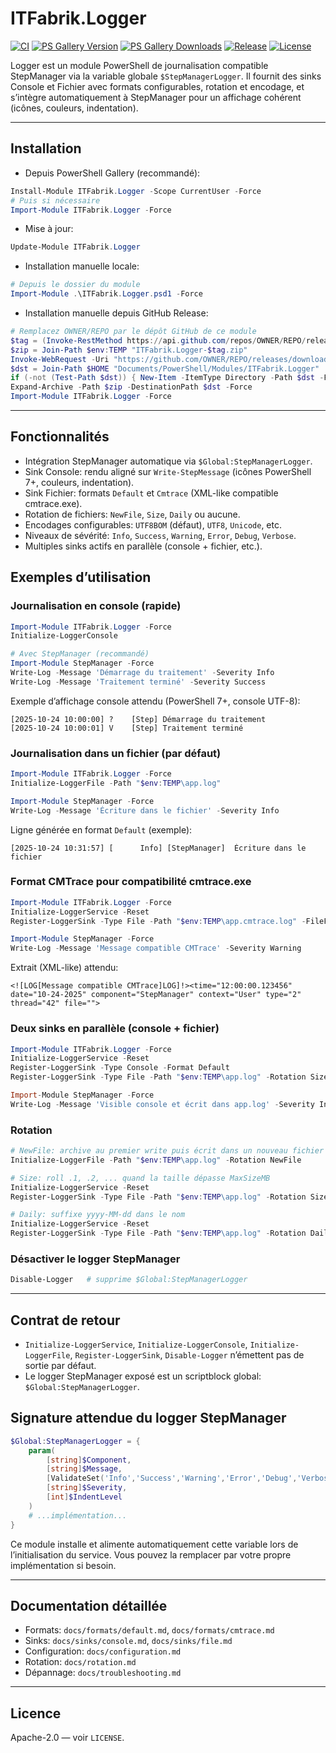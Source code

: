 # ITFabrik.Logger

[![CI](https://img.shields.io/github/actions/workflow/status/OWNER/REPO/pester-coverage.yml?branch=main&label=tests%20%26%20coverage)](https://github.com/OWNER/REPO/actions/workflows/pester-coverage.yml)
[![PS Gallery Version](https://img.shields.io/powershellgallery/v/ITFabrik.Logger.svg?style=flat)](https://www.powershellgallery.com/packages/ITFabrik.Logger)
[![PS Gallery Downloads](https://img.shields.io/powershellgallery/dt/ITFabrik.Logger.svg?style=flat)](https://www.powershellgallery.com/packages/ITFabrik.Logger)
[![Release](https://img.shields.io/github/v/release/OWNER/REPO?display_name=tag&sort=semver)](https://github.com/OWNER/REPO/releases)
[![License](https://img.shields.io/badge/License-Apache--2.0-blue.svg)](LICENSE)

Logger est un module PowerShell de journalisation compatible StepManager via la variable globale `$StepManagerLogger`. Il fournit des sinks Console et Fichier avec formats configurables, rotation et encodage, et s’intègre automatiquement à StepManager pour un affichage cohérent (icônes, couleurs, indentation).

---

## Installation

- Depuis PowerShell Gallery (recommandé):

```powershell
Install-Module ITFabrik.Logger -Scope CurrentUser -Force
# Puis si nécessaire
Import-Module ITFabrik.Logger -Force
```

- Mise à jour:

```powershell
Update-Module ITFabrik.Logger
```

- Installation manuelle locale:

```powershell
# Depuis le dossier du module
Import-Module .\ITFabrik.Logger.psd1 -Force
```

- Installation manuelle depuis GitHub Release:

```powershell
# Remplacez OWNER/REPO par le dépôt GitHub de ce module
$tag = (Invoke-RestMethod https://api.github.com/repos/OWNER/REPO/releases/latest).tag_name
$zip = Join-Path $env:TEMP "ITFabrik.Logger-$tag.zip"
Invoke-WebRequest -Uri "https://github.com/OWNER/REPO/releases/download/$tag/ITFabrik.Logger-$tag.zip" -OutFile $zip
$dst = Join-Path $HOME "Documents/PowerShell/Modules/ITFabrik.Logger"
if (-not (Test-Path $dst)) { New-Item -ItemType Directory -Path $dst -Force | Out-Null }
Expand-Archive -Path $zip -DestinationPath $dst -Force
Import-Module ITFabrik.Logger -Force
```

---

## Fonctionnalités

- Intégration StepManager automatique via `$Global:StepManagerLogger`.
- Sink Console: rendu aligné sur `Write-StepMessage` (icônes PowerShell 7+, couleurs, indentation).
- Sink Fichier: formats `Default` et `Cmtrace` (XML-like compatible cmtrace.exe).
- Rotation de fichiers: `NewFile`, `Size`, `Daily` ou aucune.
- Encodages configurables: `UTF8BOM` (défaut), `UTF8`, `Unicode`, etc.
- Niveaux de sévérité: `Info`, `Success`, `Warning`, `Error`, `Debug`, `Verbose`.
- Multiples sinks actifs en parallèle (console + fichier, etc.).

## Exemples d’utilisation

### Journalisation en console (rapide)

```powershell
Import-Module ITFabrik.Logger -Force
Initialize-LoggerConsole

# Avec StepManager (recommandé)
Import-Module StepManager -Force
Write-Log -Message 'Démarrage du traitement' -Severity Info
Write-Log -Message 'Traitement terminé' -Severity Success
```

Exemple d’affichage console attendu (PowerShell 7+, console UTF-8):

```text
[2025-10-24 10:00:00] ?    [Step] Démarrage du traitement
[2025-10-24 10:00:01] V    [Step] Traitement terminé
```

### Journalisation dans un fichier (par défaut)

```powershell
Import-Module ITFabrik.Logger -Force
Initialize-LoggerFile -Path "$env:TEMP\app.log"

Import-Module StepManager -Force
Write-Log -Message 'Écriture dans le fichier' -Severity Info
```

Ligne générée en format `Default` (exemple):

```text
[2025-10-24 10:31:57] [      Info] [StepManager]  Écriture dans le fichier
```

### Format CMTrace pour compatibilité cmtrace.exe

```powershell
Import-Module ITFabrik.Logger -Force
Initialize-LoggerService -Reset
Register-LoggerSink -Type File -Path "$env:TEMP\app.cmtrace.log" -FileFormat Cmtrace -Rotation NewFile -Encoding UTF8BOM

Import-Module StepManager -Force
Write-Log -Message 'Message compatible CMTrace' -Severity Warning
```

Extrait (XML-like) attendu:

```text
<![LOG[Message compatible CMTrace]LOG]!><time="12:00:00.123456" date="10-24-2025" component="StepManager" context="User" type="2" thread="42" file="">
```

### Deux sinks en parallèle (console + fichier)

```powershell
Import-Module ITFabrik.Logger -Force
Initialize-LoggerService -Reset
Register-LoggerSink -Type Console -Format Default
Register-LoggerSink -Type File -Path "$env:TEMP\app.log" -Rotation Size -MaxSizeMB 1 -MaxRolls 3

Import-Module StepManager -Force
Write-Log -Message 'Visible console et écrit dans app.log' -Severity Info
```

### Rotation

```powershell
# NewFile: archive au premier write puis écrit dans un nouveau fichier
Initialize-LoggerFile -Path "$env:TEMP\app.log" -Rotation NewFile

# Size: roll .1, .2, ... quand la taille dépasse MaxSizeMB
Initialize-LoggerService -Reset
Register-LoggerSink -Type File -Path "$env:TEMP\app.log" -Rotation Size -MaxSizeMB 5 -MaxRolls 3

# Daily: suffixe yyyy-MM-dd dans le nom
Initialize-LoggerService -Reset
Register-LoggerSink -Type File -Path "$env:TEMP\app.log" -Rotation Daily
```

### Désactiver le logger StepManager

```powershell
Disable-Logger   # supprime $Global:StepManagerLogger
```

---

## Contrat de retour

- `Initialize-LoggerService`, `Initialize-LoggerConsole`, `Initialize-LoggerFile`, `Register-LoggerSink`, `Disable-Logger` n’émettent pas de sortie par défaut.
- Le logger StepManager exposé est un scriptblock global: `$Global:StepManagerLogger`.

## Signature attendue du logger StepManager

```powershell
$Global:StepManagerLogger = {
    param(
        [string]$Component,
        [string]$Message,
        [ValidateSet('Info','Success','Warning','Error','Debug','Verbose')]
        [string]$Severity,
        [int]$IndentLevel
    )
    # ...implémentation...
}
```

Ce module installe et alimente automatiquement cette variable lors de l’initialisation du service. Vous pouvez la remplacer par votre propre implémentation si besoin.

---

## Documentation détaillée

- Formats: `docs/formats/default.md`, `docs/formats/cmtrace.md`
- Sinks: `docs/sinks/console.md`, `docs/sinks/file.md`
- Configuration: `docs/configuration.md`
- Rotation: `docs/rotation.md`
- Dépannage: `docs/troubleshooting.md`

---

## Licence

Apache-2.0 — voir `LICENSE`.




